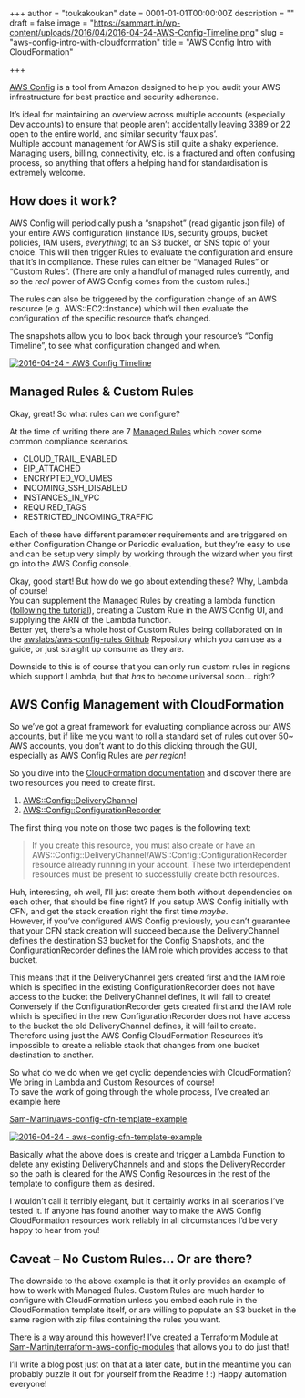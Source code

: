 +++
author = "toukakoukan"
date = 0001-01-01T00:00:00Z
description = ""
draft = false
image = "https://sammart.in/wp-content/uploads/2016/04/2016-04-24-AWS-Config-Timeline.png"
slug = "aws-config-intro-with-cloudformation"
title = "AWS Config Intro with CloudFormation"

+++

[AWS Config](https://aws.amazon.com/config/) is a tool from Amazon designed to help you audit your AWS infrastructure for best practice and security adherence.

It’s ideal for maintaining an overview across multiple accounts (especially Dev accounts) to ensure that people aren’t accidentally leaving 3389 or 22 open to the entire world, and similar security ‘faux pas’.  
 Multiple account management for AWS is still quite a shaky experience. Managing users, billing, connectivity, etc. is a fractured and often confusing process, so anything that offers a helping hand for standardisation is extremely welcome.


## How does it work?

AWS Config will periodically push a “snapshot” (read gigantic json file) of your entire AWS configuration (instance IDs, security groups, bucket policies, IAM users, *everything*) to an S3 bucket, or SNS topic of your choice. This will then trigger Rules to evaluate the configuration and ensure that it’s in compliance. These rules can either be “Managed Rules” or “Custom Rules”. (There are only a handful of managed rules currently, and so the *real* power of AWS Config comes from the custom rules.)

The rules can also be triggered by the configuration change of an AWS resource (e.g. AWS::EC2::Instance) which will then evaluate the configuration of the specific resource that’s changed.

The snapshots allow you to look back through your resource’s “Config Timeline”, to see what configuration changed and when.

[![2016-04-24 - AWS Config Timeline](/wp-content/uploads/2016/04/2016-04-24-AWS-Config-Timeline-1024x438.png)](/wp-content/uploads/2016/04/2016-04-24-AWS-Config-Timeline.png)


## Managed Rules & Custom Rules

Okay, great! So what rules can we configure?

At the time of writing there are 7 [Managed Rules](http://docs.aws.amazon.com/config/latest/developerguide/evaluate-config_use-managed-rules.html) which cover some common compliance scenarios.

- CLOUD_TRAIL\_ENABLED
- EIP_ATTACHED
- ENCRYPTED_VOLUMES
- INCOMING\_SSH_DISABLED
- INSTANCES\_IN_VPC
- REQUIRED_TAGS
- RESTRICTED\_INCOMING_TRAFFIC

Each of these have different parameter requirements and are triggered on either Configuration Change or Periodic evaluation, but they’re easy to use and can be setup very simply by working through the wizard when you first go into the AWS Config console.

Okay, good start! But how do we go about extending these? Why, Lambda of course!  
 You can supplement the Managed Rules by creating a lambda function ([following the tutorial](http://docs.aws.amazon.com/config/latest/developerguide/evaluate-config_develop-rules_nodejs.html)), creating a Custom Rule in the AWS Config UI, and supplying the ARN of the Lambda function.  
 Better yet, there’s a whole host of Custom Rules being collaborated on in the [awslabs/aws-config-rules Github](https://github.com/awslabs/aws-config-rules/) Repository which you can use as a guide, or just straight up consume as they are.

Downside to this is of course that you can only run custom rules in regions which support Lambda, but that *has* to become universal soon… right?


## AWS Config Management with CloudFormation

So we’ve got a great framework for evaluating compliance across our AWS accounts, but if like me you want to roll a standard set of rules out over 50~ AWS accounts, you don’t want to do this clicking through the GUI, especially as AWS Config Rules are *per region*!

So you dive into the [CloudFormation documentation](http://docs.aws.amazon.com/AWSCloudFormation/latest/UserGuide/) and discover there are two resources you need to create first.

1. [AWS::Config::DeliveryChannel](http://docs.aws.amazon.com/AWSCloudFormation/latest/UserGuide/aws-resource-config-deliverychannel.html)
2. [AWS::Config::ConfigurationRecorder](http://docs.aws.amazon.com/AWSCloudFormation/latest/UserGuide/aws-resource-config-configurationrecorder.html)

The first thing you note on those two pages is the following text:

> If you create this resource, you must also create or have an AWS::Config::DeliveryChannel/AWS::Config::ConfigurationRecorder resource already running in your account. These two interdependent resources must be present to successfully create both resources.

Huh, interesting, oh well, I’ll just create them both without dependencies on each other, that should be fine right? If you setup AWS Config initially with CFN, and get the stack creation right the first time *maybe*.  
 However, if you’ve configured AWS Config previously, you can’t guarantee that your CFN stack creation will succeed because the DeliveryChannel defines the destination S3 bucket for the Config Snapshots, and the ConfigurationRecorder defines the IAM role which provides access to that bucket.

This means that if the DeliveryChannel gets created first and the IAM role which is specified in the existing ConfigurationRecorder does not have access to the bucket the DeliveryChannel defines, it will fail to create!  
 Conversely if the ConfigurationRecorder gets created first and the IAM role which is specified in the new ConfigurationRecorder does not have access to the bucket the old DeliveryChannel defines, it will fail to create.  
 Therefore using just the AWS Config CloudFormation Resources it’s impossible to create a reliable stack that changes from one bucket destination to another.

So what do we do when we get cyclic dependencies with CloudFormation? We bring in Lambda and Custom Resources of course!  
 To save the work of going through the whole process, I’ve created an example here

[Sam-Martin/aws-config-cfn-template-example](https://github.com/Sam-Martin/aws-config-cfn-template-example/blob/master/AWS%20Config%20Base.template).

[![2016-04-24 - aws-config-cfn-template-example](/wp-content/uploads/2016/04/2016-04-24-aws-config-cfn-template-example-1-1024x887.png)](/wp-content/uploads/2016/04/2016-04-24-aws-config-cfn-template-example-1.png)

Basically what the above does is create and trigger a Lambda Function to delete any existing DeliveryChannels and and stops the DeliveryRecorder so the path is cleared for the AWS Config Resources in the rest of the template to configure them as desired.

I wouldn’t call it terribly elegant, but it certainly works in all scenarios I’ve tested it. If anyone has found another way to make the AWS Config CloudFormation resources work reliably in all circumstances I’d be very happy to hear from you!


## Caveat – No Custom Rules… Or are there?

The downside to the above example is that it only provides an example of how to work with Managed Rules. Custom Rules are much harder to configure with CloudFormation unless you embed each rule in the CloudFormation template itself, or are willing to populate an S3 bucket in the same region with zip files containing the rules you want.

There is a way around this however! I’ve created a Terraform Module at [Sam-Martin/terraform-aws-config-modules](https://github.com/Sam-Martin/terraform-aws-config-module) that allows you to do just that!

I’ll write a blog post just on that at a later date, but in the meantime you can probably puzzle it out for yourself from the Readme ! :)
Happy automation everyone!

